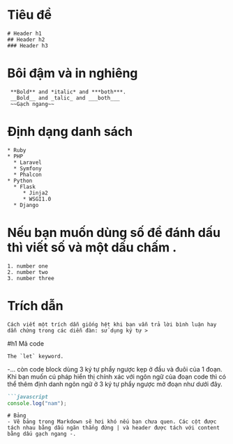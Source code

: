# Tiêu đề
```
# Header h1
## Header h2
### Header h3
```
# Bôi đậm và in nghiêng
```
 **Bold** and *italic* and ***both***.
 __Bold__ and _talic_ and ___both___
 ~~Gạch ngang~~
```
# Định dạng danh sách
```
* Ruby
* PHP
  * Laravel
  * Symfony
  * Phalcon
* Python
  * Flask
     * Jinja2
     * WSGI1.0 
  * Django 
```
# Nếu bạn muốn dùng số để đánh dấu thì viết số và một dấu chấm .
```
1. number one
2. number two
3. number three
```
# Trích dẫn
```
Cách viết một trích dẫn giống hệt khi bạn vẫn trả lời bình luận hay dẫn chứng trong các diễn đàn: sử dụng ký tự >
```
#h1 Mã code
```
The `let` keyword.
```

-... còn code block dùng 3 ký tự phẩy ngược kẹp ở đầu và đuôi của 1 đoạn. Khi bạn muốn cú pháp hiển thị chính xác với ngôn ngữ của đoạn code thì có thể thêm định danh ngôn ngữ ở 3 ký tự phẩy ngược mở đoạn như dưới đây.
```md
```javascript
console.log("nam");
```
```
# Bảng
- Vẽ bảng trong Markdown sẽ hơi khó nếu bạn chưa quen. Các cột được tách nhau bằng dấu ngăn thẳng đứng | và header được tách với content bằng dấu gạch ngang -.